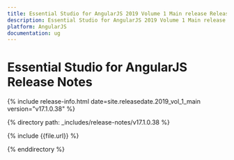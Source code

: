 ```yaml
---
title: Essential Studio for AngularJS 2019 Volume 1 Main release Release Notes  
description: Essential Studio for AngularJS 2019 Volume 1 Main release Release Notes  
platform: AngularJS
documentation: ug
---
```


# Essential Studio for AngularJS  Release Notes  

{% include release-info.html date=site.releasedate.2019_vol_1_main  version="v17.1.0.38" %} 


{% directory path: _includes/release-notes/v17.1.0.38 %}

{% include {{file.url}} %}

{% enddirectory %}